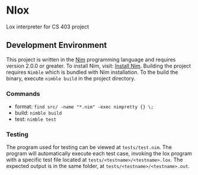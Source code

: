 # Nlox

Lox interpreter for CS 403 project

## Development Environment

This project is written in the [Nim](https://nim-lang.org/) programming language and requires version 
2.0.0 or greater. To install Nim, visit: [Install Nim](https://nim-lang.org/install.html). Building the 
project requires `Nimble` which is bundled with Nim installation. To the build the binary, execute 
`nimble build` in the project directory.

### Commands
- format: `find src/ -name "*.nim" -exec nimpretty {} \;`
- build: `nimble build`
- test: `nimble test`

### Testing
The program used for testing can be viewed at `tests/test.nim`. The program will automatically execute each test case, invoking the lox program with a specific test file located at `tests/<testname>/<testname>.lox`. The expected output is 
in the same folder, at `tests/<testname>/<testname>.out`.

